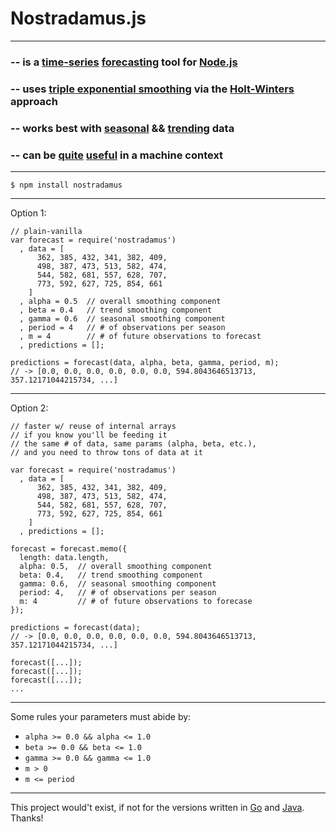 # Nostradamus.js

---

### -- is a [time-series](http://en.wikipedia.org/wiki/Time_series) [forecasting](http://en.wikipedia.org/wiki/Forecasting#Time_series_methods) tool for [Node.js](http://nodejs.org)

### -- uses [triple exponential smoothing](http://www.itl.nist.gov/div898/handbook/pmc/section4/pmc435.htm) via the [Holt-Winters](http://www.it.iitb.ac.in/~praj/acads/seminar/04329008_ExponentialSmoothing.pdf) approach

### -- works best with [seasonal](http://en.wikipedia.org/wiki/Seasonality) && [trending](http://en.wikipedia.org/wiki/Trend_analysis) data

### -- can be [quite](http://bakacsin.ki.iif.hu/~kissg/project/nfsen-hw/JRA2-meeting-at-Espoo_slides.pdf) [useful](http://www.hindawi.com/journals/jcnc/2012/192913/) in a machine context


---

`$ npm install nostradamus`

---

Option 1:

	// plain-vanilla
	var forecast = require('nostradamus')
	  , data = [
	  	  362, 385, 432, 341, 382, 409,
		  498, 387, 473, 513, 582, 474,
		  544, 582, 681, 557, 628, 707,
		  773, 592, 627, 725, 854, 661
	    ]
	  , alpha = 0.5  // overall smoothing component
	  , beta = 0.4   // trend smoothing component
	  , gamma = 0.6  // seasonal smoothing component
	  , period = 4   // # of observations per season
	  , m = 4        // # of future observations to forecast
	  , predictions = [];
	
	predictions = forecast(data, alpha, beta, gamma, period, m);
	// -> [0.0, 0.0, 0.0, 0.0, 0.0, 0.0, 594.8043646513713, 357.12171044215734, ...]
	
---

Option 2:

	// faster w/ reuse of internal arrays
	// if you know you'll be feeding it
	// the same # of data, same params (alpha, beta, etc.),
	// and you need to throw tons of data at it
	
	var forecast = require('nostradamus')
	  , data = [
	  	  362, 385, 432, 341, 382, 409,
		  498, 387, 473, 513, 582, 474,
		  544, 582, 681, 557, 628, 707,
		  773, 592, 627, 725, 854, 661
	    ]
	  , predictions = [];
	  
	forecast = forecast.memo({
	  length: data.length,
	  alpha: 0.5,  // overall smoothing component
	  beta: 0.4,   // trend smoothing component
	  gamma: 0.6,  // seasonal smoothing component
	  period: 4,   // # of observations per season
	  m: 4         // # of future observations to forecase
	});
	
	predictions = forecast(data);
	// -> [0.0, 0.0, 0.0, 0.0, 0.0, 0.0, 594.8043646513713, 357.12171044215734, ...]
	
	forecast([...]);
	forecast([...]);
	forecast([...]);
	...
	
---

Some rules your parameters must abide by:
  - `alpha >= 0.0 && alpha <= 1.0`
  - `beta >= 0.0 && beta <= 1.0`
  - `gamma >= 0.0 && gamma <= 1.0`
  - `m > 0`
  - `m <= period`
  
---

This project would't exist, if not for the versions written in [Go](https://github.com/datastream/holtwinters/) and [Java](https://github.com/nchandra/ExponentialSmoothing). Thanks!